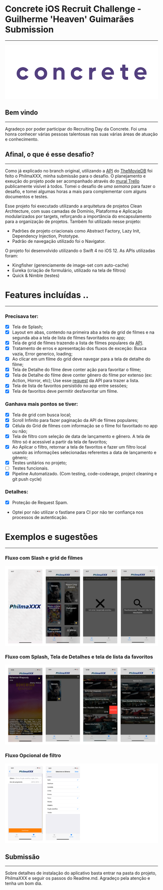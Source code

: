 # Concrete iOS Recruit Challenge - Guilherme 'Heaven' Guimarães Submission

---

![Gif](assets/Logo-animado-1.gif)

## Bem vindo

---

Agradeço por poder participar do Recruiting Day da Concrete. Foi uma honra conhecer várias pessoas talentosas nas suas várias áreas de atuação e conhecimento.

## Afinal, o que é esse desafio?

---

Como já explicado no branch original, utilizando a [API](https://developers.themoviedb.org/3/getting-started/introduction) do [TheMovieDB](https://www.themoviedb.org/?language=en) foi feito o PhilmaXXX, minha submissão para o desafio. O planejamento e exeução do projeto pode ser acompanhado através do [mural Trello](https://trello.com/b/C317xMAo/concrete-ios-recruiting-guilherme-guimar%C3%A3es-project-philmaxxx) publicamente visível à todos. Tomei o desafio de *uma semana* para fazer o desafio, e tomei algumas horas a mais para complementar com alguns documentos e testes.

Esse projeto foi executado utilizando a arquitetura de projetos Clean Archtecture, com suas camadas de Domínio, Plataforma e Aplicação modularizados por targets, reforçando a importância do encapsulamento para a organização de projetos. Também foi utilizado nesse projeto:

- Padrões de projeto criacionais como Abstract Factory, Lazy Init, Dependency Injection, Prototype.
- Padrão de navegação utilizado foi o Navigator.

O projeto foi desenvolvido utilizando o Swift 4 no iOS 12. As APIs utilizadas foram:

- Kingfisher (gerenciamente de image-set com auto-cache)
- Eureka (criação de formulário, utilizado na tela de filtros)
- Quick & Nimble (testes)

# Features incluídas ..

---

### Precisava ter:

- [x] Tela de Splash;
- [x] Layout em abas, contendo na primeira aba a tela de grid de filmes e na segunda aba a tela de lista de filmes favoritados no app;
- [x] Tela de grid de filmes trazendo a lista de filmes populares da [API](https://developers.themoviedb.org/3/movies/get-popular-movies).
- [x] Tratamento de erros e apresentação dos fluxos de exceção: Busca vazia, Error generico, loading;
- [x] Ao clicar em um filme do grid deve navegar para a tela de detalhe do filme;
- [x] Tela de Detalhe do filme deve conter ação para favoritar o filme;
- [x] Tela de Detalhe do filme deve conter gênero do filme por extenso (ex: Action, Horror, etc); Use esse [request](https://developers.themoviedb.org/3/genres/get-movie-list) da API para trazer a lista.
- [x] Tela de lista de favoritos persistido no app entre sessões;
- [x] Tela de favoritos deve permitir desfavoritar um filme.

### Ganhava mais pontos se tiver:

- [x] Tela de grid com busca local;
- [x] Scroll Infinito para fazer paginação da API de filmes populares;
- [x] Célula do Grid de filmes com informação se o filme foi favoritado no app ou não;
- [x] Tela de filtro com seleção de data de lançamento e gênero. A tela de filtro só é acessível a partir da tela de favoritos;
- [x] Ao Aplicar o filtro, retornar a tela de favoritos e fazer um filtro local usando as informações selecionadas referentes a data de lançamento e gênero;
- [x] Testes unitários no projeto;
- [ ] Testes funcionais.
- [x] Pipeline Automatizado. (Com testing, code-coderage, project cleaning e git push cycle)

### Detalhes:

- [x] Proteção de Request Spam.
- Optei por não utilizar o fastlane para CI por não ter confiança nos processos de autenticação.

# Exemplos e sugestões

---

### Fluxo com Slash e grid de filmes

![Image of Yaktocat](assets/flow/app-example-01.png)

### Fluxo com Splash, Tela de Detalhes e tela de lista da favoritos

![Image of Yaktocat](assets/flow/app-example-02.png)

### Fluxo Opcional de filtro

![Image of Yaktocat](assets/flow/app-example-03.png)

## **Submissão**

---

Sobre detalhes de instalação do aplicativo basta entrar na pasta do projeto, PhilmaXXX e seguir os passos do Readme.md. Agradeço pela atenção e tenha um bom dia.
